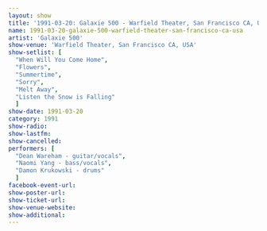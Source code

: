 ```yaml
---
layout: show
title: '1991-03-20: Galaxie 500 - Warfield Theater, San Francisco CA, USA'
name: 1991-03-20-galaxie-500-warfield-theater-san-francisco-ca-usa
artist: 'Galaxie 500'
show-venue: 'Warfield Theater, San Francisco CA, USA'
show-setlist: [
  "When Will You Come Home",
  "Flowers",
  "Summertime",
  "Sorry",
  "Melt Away",
  "Listen the Snow is Falling"
  ]
show-date: 1991-03-20
category: 1991
show-radio: 
show-lastfm: 
show-cancelled: 
performers: [
  "Dean Wareham - guitar/vocals",
  "Naomi Yang - bass/vocals",
  "Damon Krukowski - drums"
  ]
facebook-event-url: 
show-poster-url: 
show-ticket-url: 
show-venue-website: 
show-additional: 
---
```


